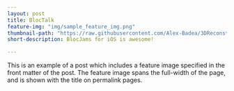 ```yaml
---
layout: post
title: BlocTalk
feature-img: "img/sample_feature_img.png"
thumbnail-path: "https://raw.githubusercontent.com/Alex-Badea/3DReconstruction/master/ims/csk07.jpg"
short-description: BlocJams for iOS is awesome!

---
```

This is an example of a post which includes a feature image specified in the front matter of the post. The feature image spans the full-width of the page, and is shown with the title on permalink pages.
